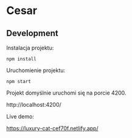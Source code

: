# Cesar

## Development 

Instalacja projektu:

```npm install```

Uruchomienie projektu:

```npm start```

Projekt domyślnie uruchomi się na porcie 4200.

http://localhost:4200/

Live demo:

https://luxury-cat-cef70f.netlify.app/
